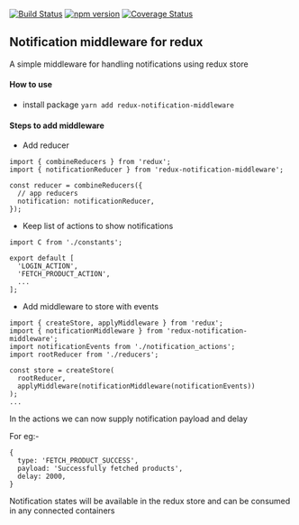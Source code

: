 [![Build Status](https://travis-ci.org/anupvarghese/redux-notifications-middleware.svg?branch=master)](https://travis-ci.org/anupvarghese/redux-notifications-middleware)
[![npm version](https://badge.fury.io/js/redux-notifications-middleware.svg)](https://badge.fury.io/js/redux-notifications-middleware)
[![Coverage Status](https://coveralls.io/repos/github/anupvarghese/redux-notifications-middleware/badge.svg?branch=master)](https://coveralls.io/github/anupvarghese/redux-notifications-middleware?branch=master)

## Notification middleware for redux

A simple middleware for handling notifications using redux store

#### How to use

- install package `yarn add redux-notification-middleware`

#### Steps to add middleware

- Add reducer

```
import { combineReducers } from 'redux';
import { notificationReducer } from 'redux-notification-middleware';

const reducer = combineReducers({
  // app reducers
  notification: notificationReducer,
});
```

- Keep list of actions to show notifications

```
import C from './constants';

export default [
  'LOGIN_ACTION',
  'FETCH_PRODUCT_ACTION',
  ...
];
```

- Add middleware to store with events
```
import { createStore, applyMiddleware } from 'redux';
import { notificationMiddleware } from 'redux-notification-middleware';
import notificationEvents from './notification_actions';
import rootReducer from './reducers';

const store = createStore(
  rootReducer,
  applyMiddleware(notificationMiddleware(notificationEvents))
);
...
```

In the actions we can now supply notification payload and delay

For eg:-
```
{
  type: 'FETCH_PRODUCT_SUCCESS',
  payload: 'Successfully fetched products',
  delay: 2000,
}
```

Notification states will be available in the redux store and can be consumed in any connected containers
